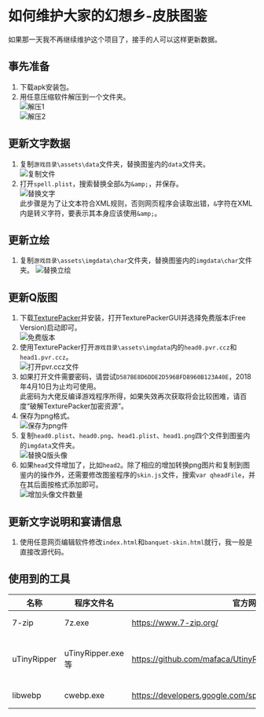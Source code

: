 # 如何维护大家的幻想乡-皮肤图鉴
如果那一天我不再继续维护这个项目了，接手的人可以这样更新数据。

## 事先准备
1. 下载apk安装包。
1. 用任意压缩软件解压到一个文件夹。  
  ![解压1](docimages/unpack1.png)  
  ![解压2](docimages/unpack2.png)

## 更新文字数据
1. 复制`游戏目录\assets\data`文件夹，替换图鉴内的`data`文件夹。  
  ![复制文件](docimages/copydatafld.png)
1. 打开`spell.plist`，搜索替换全部`&`为`&amp;`，并保存。  
  ![替换文字](docimages/replacespell.png)  
  此步骤是为了让文本符合XML规则，否则网页程序会读取出错，`&`字符在XML内是转义字符，要表示其本身应该使用`&amp;`。

## 更新立绘
1. 复制`游戏目录\assets\imgdata\char`文件夹，替换图鉴内的`imgdata\char`文件夹。 
  ![替换立绘](docimages/copychar.png) 

## 更新Q版图
1. 下载[TexturePacker](https://www.codeandweb.com/texturepacker)并安装，打开TexturePackerGUI并选择免费版本(Free Version)启动即可。  
  ![免费版本](docimages/freeversion.png) 
1. 使用TexturePacker打开`游戏目录\assets\imgdata`内的`head0.pvr.ccz`和`head1.pvr.ccz`。  
  ![打开pvr.ccz文件](docimages/openbyTexturePacker.png) 
1. 如果打开文件需要密码，请尝试`D587BE8D6DDE2D596BFD8960B123A40E`，2018年4月10日为止均可使用。  
  此密码为大佬反编译游戏程序所得，如果失效再次获取将会比较困难，请百度“破解TexturePacker加密资源”。
1. 保存为png格式。  
  ![保存为png件](docimages/savetoPNG.png) 
1. 复制`head0.plist`、`head0.png`、`head1.plist`、`head1.png`四个文件到图鉴内的`imgdata`文件夹。  
  ![替换Q版头像](docimages/copyheadfile.png) 
1. 如果`head`文件增加了，比如`head2`。除了相应的增加转换png图片和复制到图鉴内的操作外，还需要修改图鉴程序的`skin.js`文件，搜索`var qheadFile`，并在其后面按格式添加即可。  
  ![增加头像文件数量](docimages/editjs-addhead.png) 

## 更新文字说明和宴请信息
1. 使用任意网页编辑软件修改`index.html`和`banquet-skin.html`就行，我一般是直接改源代码。

## 使用到的工具
|名称|程序文件名|官方网址|作用|
|--|--|--|--|
|7-zip|7z.exe|https://www.7-zip.org/|解包APK|
|uTinyRipper|uTinyRipper.exe等|https://github.com/mafaca/UtinyRipper|导出Unity3D数据中的资源|
|libwebp|cwebp.exe|https://developers.google.com/speed/webp/docs/precompiled|编码WebP|
 